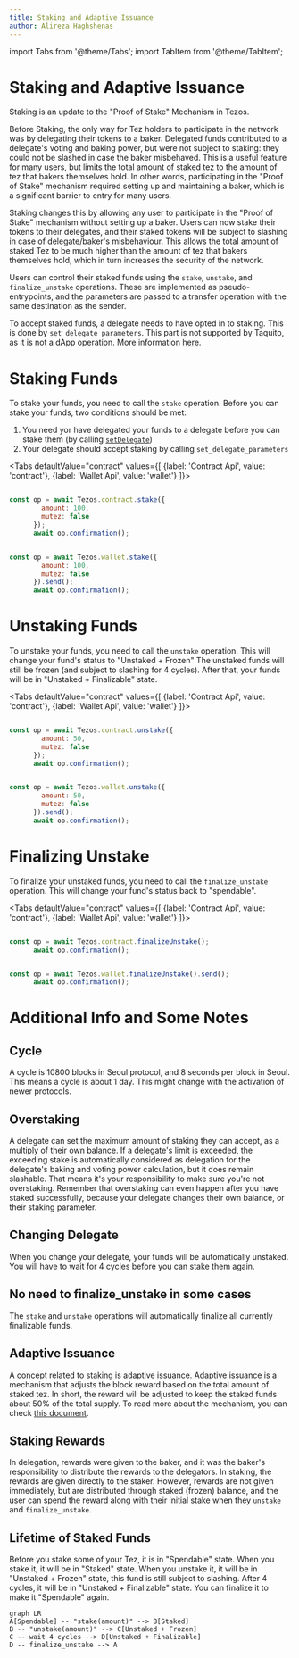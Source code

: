 ```yaml
---
title: Staking and Adaptive Issuance
author: Alireza Haghshenas
---
```


import Tabs from '@theme/Tabs';
import TabItem from '@theme/TabItem';

# Staking and Adaptive Issuance

Staking is an update to the "Proof of Stake" Mechanism in Tezos.

Before Staking, the only way for Tez holders to participate in the network was by delegating their tokens to a baker. Delegated funds contributed to a delegate's voting and baking power, but were not subject to staking: they could not be slashed in case the baker misbehaved. This is a useful feature for many users, but limits the total amount of staked tez to the amount of tez that bakers themselves hold. In other words, participating in the "Proof of Stake" mechanism required setting up and maintaining a baker, which is a significant barrier to entry for many users.

Staking changes this by allowing any user to participate in the "Proof of Stake" mechanism without setting up a baker. Users can now stake their tokens to their delegates, and their staked tokens will be subject to slashing in case of delegate/baker's misbehaviour. This allows the total amount of staked Tez to be much higher than the amount of tez that bakers themselves hold, which in turn increases the security of the network.

Users can control their staked funds using the `stake`, `unstake`, and `finalize_unstake` operations. These are implemented as pseudo-entrypoints, and the parameters are passed to a transfer operation with the same destination as the sender.

To accept staked funds, a delegate needs to have opted in to staking. This is done by `set_delegate_parameters`. This part is not supported by Taquito, as it is not a dApp operation. More information [here](https://octez.tezos.com/docs/seoul/staking.html#staking-policy-configuration).

# Staking Funds
To stake your funds, you need to call the `stake` operation.
Before you can stake your funds, two conditions should be met:
1. You need yor have delegated your funds to a delegate before you can stake them (by calling [`setDelegate`](#set_delegate))
1. Your delegate should accept staking by calling `set_delegate_parameters`


<Tabs
defaultValue="contract"
values={[
{label: 'Contract Api', value: 'contract'},
{label: 'Wallet Api', value: 'wallet'}
]}>
  <TabItem value="contract">

```javascript

const op = await Tezos.contract.stake({
        amount: 100,
        mutez: false
      });
      await op.confirmation();

```

  </TabItem>
  <TabItem value="wallet">

```javascript

const op = await Tezos.wallet.stake({
        amount: 100,
        mutez: false
      }).send();
      await op.confirmation();

```

  </TabItem>
</Tabs>

# Unstaking Funds

To unstake your funds, you need to call the `unstake` operation. This will change your fund's status to "Unstaked + Frozen"
The unstaked funds will still be frozen (and subject to slashing for 4 cycles). After that, your funds will be in "Unstaked + Finalizable" state.

<Tabs
defaultValue="contract"
values={[
{label: 'Contract Api', value: 'contract'},
{label: 'Wallet Api', value: 'wallet'}
]}>
  <TabItem value="contract">

```javascript

const op = await Tezos.contract.unstake({
        amount: 50,
        mutez: false
      });
      await op.confirmation();

```

  </TabItem>
  <TabItem value="wallet">

```javascript

const op = await Tezos.wallet.unstake({
        amount: 50,
        mutez: false
      }).send();
      await op.confirmation();

```

  </TabItem>
</Tabs>

# Finalizing Unstake

To finalize your unstaked funds, you need to call the `finalize_unstake` operation. This will change your fund's status back to "spendable".

<Tabs
defaultValue="contract"
values={[
{label: 'Contract Api', value: 'contract'},
{label: 'Wallet Api', value: 'wallet'}
]}>
  <TabItem value="contract">

```javascript

const op = await Tezos.contract.finalizeUnstake();
      await op.confirmation();

```

  </TabItem>
  <TabItem value="wallet">

```javascript

const op = await Tezos.wallet.finalizeUnstake().send();
      await op.confirmation();

```

  </TabItem>
</Tabs>

# Additional Info and Some Notes

## Cycle
A cycle is 10800 blocks in Seoul protocol, and 8 seconds per block in Seoul. This means a cycle is about 1 day. This might change with the activation of newer protocols.

## Overstaking
A delegate can set the maximum amount of staking they can accept, as a multiply of their own balance. If a delegate's limit is exceeded, the exceeding stake is automatically considered as delegation for the delegate's baking and voting power calculation, but it does remain slashable. That means it's your responsibility to make sure you're not overstaking. Remember that overstaking can even happen after you have staked successfully, because your delegate changes their own balance, or their staking parameter.


## Changing Delegate
When you change your delegate, your funds will be automatically unstaked. You will have to wait for 4 cycles before you can stake them again.

## No need to finalize_unstake in some cases
The `stake` and `unstake` operations will automatically finalize all currently finalizable funds.

## Adaptive Issuance
A concept related to staking is adaptive issuance. Adaptive issuance is a mechanism that adjusts the block reward based on the total amount of staked tez. In short, the reward will be adjusted to keep the staked funds about 50% of the total supply. To read more about the mechanism, you can check [this document](https://tezos.gitlab.io/seoul/adaptive_issuance.html#adaptive-issuance).

## Staking Rewards
In delegation, rewards were given to the baker, and it was the baker's responsibility to distribute the rewards to the delegators. In staking, the rewards are given directly to the staker. However, rewards are not given immediately, but are distributed through staked (frozen) balance, and the user can spend the reward along with their initial stake when they `unstake` and `finalize_unstake`.

## Lifetime of Staked Funds

Before you stake some of your Tez, it is in "Spendable" state. When you stake it, it will be in "Staked" state. When you unstake it, it will be in "Unstaked + Frozen" state, this fund is still subject to slashing. After 4 cycles, it will be in "Unstaked + Finalizable" state. You can finalize it to make it "Spendable" again.

```mermaid
graph LR
A[Spendable] -- "stake(amount)" --> B[Staked]
B -- "unstake(amount)" --> C[Unstaked + Frozen]
C -- wait 4 cycles --> D[Unstaked + Finalizable]
D -- finalize_unstake --> A
```
